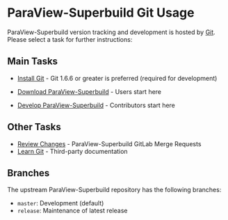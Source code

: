 ParaView-Superbuild Git Usage
=============================

ParaView-Superbuild version tracking and development is hosted by [Git](http://git-scm.com).
Please select a task for further instructions:

Main Tasks
----------

* [Install Git](http://public.kitware.com/Wiki/Git/Download) -
  Git 1.6.6 or greater is preferred (required for development)

* [Download ParaView-Superbuild](download.md) - Users start here

* [Develop ParaView-Superbuild](develop.md) - Contributors start here

Other Tasks
-----------

* [Review Changes](https://gitlab.kitware.com/paraview/paraviewsuperbuild/merge_requests) -
  ParaView-Superbuild GitLab Merge Requests
* [Learn Git](http://public.kitware.com/Wiki/Git/Resources) -
  Third-party documentation

Branches
--------

The upstream ParaView-Superbuild repository has the following branches:

* `master`: Development (default)
* `release`: Maintenance of latest release
